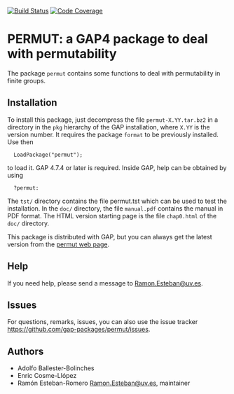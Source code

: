 [![Build Status](https://travis-ci.org/gap-packages/permut.svg?branch=master)](https://travis-ci.org/gap-packages/permut)
[![Code Coverage](https://codecov.io/github/gap-packages/permut/coverage.svg?branch=master&token=)](https://codecov.io/gh/gap-packages/permut)
# PERMUT: a GAP4 package to deal with permutability

The package `permut` contains some functions to deal with
permutability in finite groups.

## Installation 
To install this package, just decompress the file `permut-X.YY.tar.bz2`
in a directory in the `pkg` hierarchy of the GAP installation, where
`X.YY` is the version number. It requires the package `format` to be
previously installed. Use then

`  LoadPackage("permut");`

to load it.
GAP 4.7.4 or later is required.
Inside GAP, help can be obtained by using

`  ?permut:`

The `tst/` directory contains the file permut.tst which can be used to
test the installation. In the `doc/` directory, the file `manual.pdf`
contains the manual in PDF format. The HTML version starting page is
the file `chap0.html` of the `doc/` directory.

This package is distributed with GAP, but you can always get the latest
version from the [permut web page](https://gap-packages.github.io/permut).

## Help
If you need help, please send a message to <Ramon.Esteban@uv.es>.

## Issues
For questions, remarks, issues, you can also use the issue tracker
<https://github.com/gap-packages/permut/issues>.

## Authors
- Adolfo Ballester-Bolinches
- Enric Cosme-Llópez
- Ramón Esteban-Romero <Ramon.Esteban@uv.es>, maintainer

